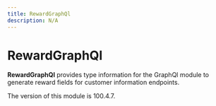 ```yaml
---
title: RewardGraphQl
description: N/A
---
```


# RewardGraphQl

**RewardGraphQl** provides type information for the GraphQl module
to generate reward fields for customer information endpoints.

<InlineAlert slots="text" />
The version of this module is 100.4.7.
